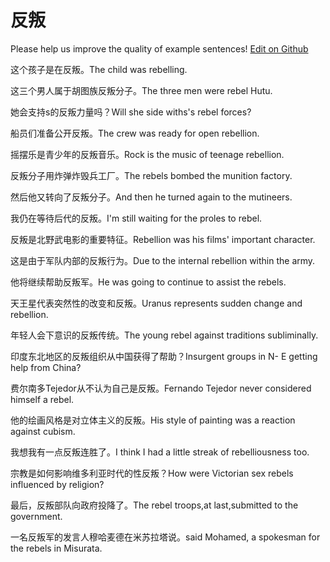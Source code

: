 # 反叛

Please help us improve the quality of example sentences! [Edit on Github](https://github.com/jiyushe/jiyu-example-sentence-source/blob/main/chinese/fanpan.md)

<p><span class="chinese">这个孩子是在反叛。</span><span class="english">The child was rebelling.</span></p>

<p><span class="chinese">这三个男人属于胡图族反叛分子。</span><span class="english">The three men were rebel Hutu.</span></p>

<p><span class="chinese">她会支持s的反叛力量吗？</span><span class="english">Will she side withs's rebel forces?</span></p>

<p><span class="chinese">船员们准备公开反叛。</span><span class="english">The crew was ready for open rebellion.</span></p>

<p><span class="chinese">摇摆乐是青少年的反叛音乐。</span><span class="english">Rock is the music of teenage rebellion.</span></p>

<p><span class="chinese">反叛分子用炸弹炸毁兵工厂。</span><span class="english">The rebels bombed the munition factory.</span></p>

<p><span class="chinese">然后他又转向了反叛分子。</span><span class="english">And then he turned again to the mutineers.</span></p>

<p><span class="chinese">我仍在等待后代的反叛。</span><span class="english">I'm still waiting for the proles to rebel.</span></p>

<p><span class="chinese">反叛是北野武电影的重要特征。</span><span class="english">Rebellion was his films' important character.</span></p>

<p><span class="chinese">这是由于军队内部的反叛行为。</span><span class="english">Due to the internal rebellion within the army.</span></p>

<p><span class="chinese">他将继续帮助反叛军。</span><span class="english">He was going to continue to assist the rebels.</span></p>

<p><span class="chinese">天王星代表突然性的改变和反叛。</span><span class="english">Uranus represents sudden change and rebellion.</span></p>

<p><span class="chinese">年轻人会下意识的反叛传统。</span><span class="english">The young rebel against traditions subliminally.</span></p>

<p><span class="chinese">印度东北地区的反叛组织从中国获得了帮助？</span><span class="english">Insurgent groups in N- E getting help from China?</span></p>

<p><span class="chinese">费尔南多Tejedor从不认为自己是反叛。</span><span class="english">Fernando Tejedor never considered himself a rebel.</span></p>

<p><span class="chinese">他的绘画风格是对立体主义的反叛。</span><span class="english">His style of painting was a reaction against cubism.</span></p>

<p><span class="chinese">我想我有一点反叛连胜了。</span><span class="english">I think I had a little streak of rebelliousness too.</span></p>

<p><span class="chinese">宗教是如何影响维多利亚时代的性反叛？</span><span class="english">How were Victorian sex rebels influenced by religion?</span></p>

<p><span class="chinese">最后，反叛部队向政府投降了。</span><span class="english">The rebel troops,at last,submitted to the government.</span></p>

<p><span class="chinese">一名反叛军的发言人穆哈麦德在米苏拉塔说。</span><span class="english">said Mohamed, a spokesman for the rebels in Misurata.</span></p>

